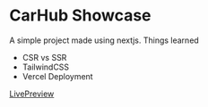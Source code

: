 # CarHub Showcase

A simple project made using nextjs.
Things learned

- CSR vs SSR
- TailwindCSS
- Vercel Deployment

[LivePreview](https://car-hub-showcase-eta.vercel.app/)
